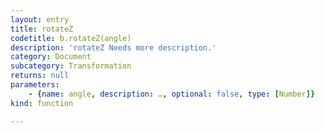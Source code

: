 ```yaml
---
layout: entry
title: rotateZ
codetitle: b.rotateZ(angle)
description: 'rotateZ Needs more description.'
category: Document
subcategory: Transformation
returns: null
parameters:
    - {name: angle, description: …, optional: false, type: [Number]}
kind: function

---
```

